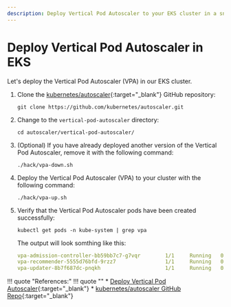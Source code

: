 ```yaml
---
description: Deploy Vertical Pod Autoscaler to your EKS cluster in a snap! Our guide makes it easy. Optimize your apps with no fuss. Get started now!
---
```


# Deploy Vertical Pod Autoscaler in EKS

Let's deploy the Vertical Pod Autoscaler (VPA) in our EKS cluster.

1. Clone the [kubernetes/autoscaler]{:target="_blank"} GitHub repository:

    ```
    git clone https://github.com/kubernetes/autoscaler.git
    ```


2. Change to the `vertical-pod-autoscaler` directory:

    ```
    cd autoscaler/vertical-pod-autoscaler/
    ```


3. (Optional) If you have already deployed another version of the Vertical Pod Autoscaler, remove it with the following command:

    ```
    ./hack/vpa-down.sh
    ```


4. Deploy the Vertical Pod Autoscaler (VPA) to your cluster with the following command: 

    ```
    ./hack/vpa-up.sh
    ```


5. Verify that the Vertical Pod Autoscaler pods have been created successfully:

    ```
    kubectl get pods -n kube-system | grep vpa
    ```

    The output will look somthing like this:

    ```yaml
    vpa-admission-controller-bb59bb7c7-g7vqr        1/1     Running   0              8s
    vpa-recommender-5555d76bfd-9rzz7                1/1     Running   0              11s
    vpa-updater-8b7f687dc-pnqkh                     1/1     Running   0              13s
    ```


!!! quote "References:"
    !!! quote ""
        * [Deploy Vertical Pod Autoscaler]{:target="_blank"}
        * [kubernetes/autoscaler GitHub Repo]{:target="_blank"}

<!-- Hyperlinks -->
[Deploy Vertical Pod Autoscaler]: https://docs.aws.amazon.com/eks/latest/userguide/vertical-pod-autoscaler.html
[kubernetes/autoscaler GitHub Repo]: https://github.com/kubernetes/autoscaler/tree/master
[kubernetes/autoscaler]: https://github.com/kubernetes/autoscaler/tree/master